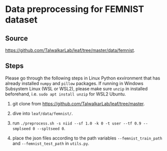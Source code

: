 # Data preprocessing for FEMNIST dataset

## Source
https://github.com/TalwalkarLab/leaf/tree/master/data/femnist.

## Steps

Please go through the following steps in Linux Python exvironment that has already installed `numpy` and `pillow` packages. If running in Windows Subsystem Linux (WSL or WSL2), please make sure `unzip` in installed beforehand, i.e. `sudo apt install unzip` for WSL2 Ubuntu.

1. git clone from https://github.com/TalwalkarLab/leaf/tree/master.

2. dive into `leaf/data/femnist/`.

3. run `./preprocess.sh -s niid --sf 1.0 -k 0 -t user --tf 0.9 --smplseed 0 --spltseed 0`.

4. place the json files according to the path variables `--femnist_train_path` and `--femnist_test_path` in `utils.py`.